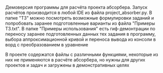 Демоверсия программы для расчёта проекта абсорбера. Запуск расчётов производится в любой IDE из файла project_absorber.py. В папке "ТЗ" можно посмотреть возможные формулировки заданий и попробовать заранее подготовленные варианты из файла "Примеры ТЗ.txt". В папке "Примеры использования" есть гиф-демонтрации по переносу заранее подготовленных данных тех задания в программу, выбора аппроксимационной кривой и переноса вывода из консоли в ворд с преобразованием в уравнение

В проекте содержатся файлы с различными функциями, некоторые из них не применяются в расчёте абсорбера, но нужны для других проектов и задач и загружены в демонстративных целях
